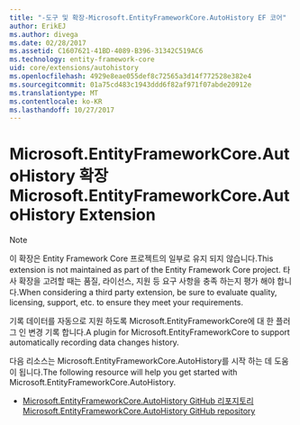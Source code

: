 ```yaml
---
title: "-도구 및 확장-Microsoft.EntityFrameworkCore.AutoHistory EF 코어"
author: ErikEJ
ms.author: divega
ms.date: 02/28/2017
ms.assetid: C1607621-41BD-4089-B396-31342C519AC6
ms.technology: entity-framework-core
uid: core/extensions/autohistory
ms.openlocfilehash: 4929e8eae055def8c72565a3d14f772528e382e4
ms.sourcegitcommit: 01a75cd483c1943ddd6f82af971f07abde20912e
ms.translationtype: MT
ms.contentlocale: ko-KR
ms.lasthandoff: 10/27/2017
---
```

# <a name="microsoftentityframeworkcoreautohistory-extension"></a><span data-ttu-id="a4baf-102">Microsoft.EntityFrameworkCore.AutoHistory 확장</span><span class="sxs-lookup"><span data-stu-id="a4baf-102">Microsoft.EntityFrameworkCore.AutoHistory Extension</span></span>

> [!NOTE]  
> <span data-ttu-id="a4baf-103">이 확장은 Entity Framework Core 프로젝트의 일부로 유지 되지 않습니다.</span><span class="sxs-lookup"><span data-stu-id="a4baf-103">This extension is not maintained as part of the Entity Framework Core project.</span></span> <span data-ttu-id="a4baf-104">타사 확장을 고려할 때는 품질, 라이선스, 지원 등 요구 사항을 충족 하는지 평가 해야 합니다.</span><span class="sxs-lookup"><span data-stu-id="a4baf-104">When considering a third party extension, be sure to evaluate quality, licensing, support, etc. to ensure they meet your requirements.</span></span>

<span data-ttu-id="a4baf-105">기록 데이터를 자동으로 지원 하도록 Microsoft.EntityFrameworkCore에 대 한 플러그 인 변경 기록 합니다.</span><span class="sxs-lookup"><span data-stu-id="a4baf-105">A plugin for Microsoft.EntityFrameworkCore to support automatically recording data changes history.</span></span>

<span data-ttu-id="a4baf-106">다음 리소스는 Microsoft.EntityFrameworkCore.AutoHistory를 시작 하는 데 도움이 됩니다.</span><span class="sxs-lookup"><span data-stu-id="a4baf-106">The following resource will help you get started with Microsoft.EntityFrameworkCore.AutoHistory.</span></span>
* [<span data-ttu-id="a4baf-107">Microsoft.EntityFrameworkCore.AutoHistory GitHub 리포지토리</span><span class="sxs-lookup"><span data-stu-id="a4baf-107">Microsoft.EntityFrameworkCore.AutoHistory GitHub repository</span></span>](https://github.com/Arch/AutoHistory/)
